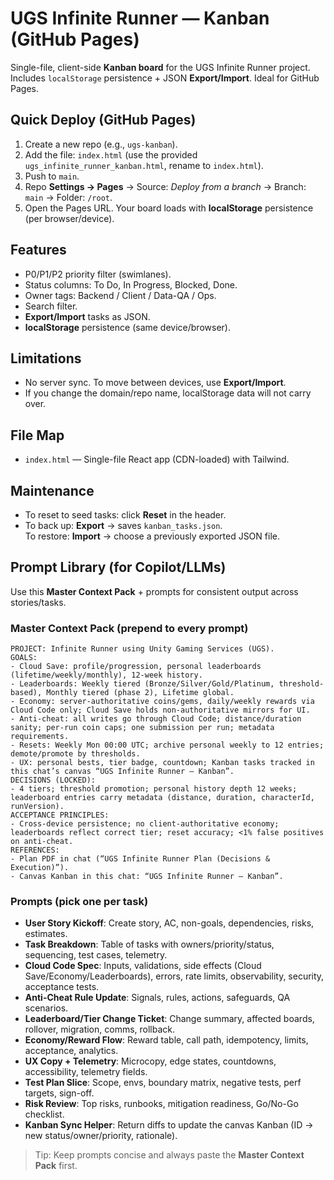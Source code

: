 # UGS Infinite Runner — Kanban (GitHub Pages)

Single-file, client-side **Kanban board** for the UGS Infinite Runner project.  
Includes `localStorage` persistence + JSON **Export/Import**. Ideal for GitHub Pages.

## Quick Deploy (GitHub Pages)
1. Create a new repo (e.g., `ugs-kanban`).  
2. Add the file: `index.html` (use the provided `ugs_infinite_runner_kanban.html`, rename to `index.html`).  
3. Push to `main`.  
4. Repo **Settings → Pages** → Source: *Deploy from a branch* → Branch: `main` → Folder: `/root`.  
5. Open the Pages URL. Your board loads with **localStorage** persistence (per browser/device).

## Features
- P0/P1/P2 priority filter (swimlanes).
- Status columns: To Do, In Progress, Blocked, Done.
- Owner tags: Backend / Client / Data-QA / Ops.
- Search filter.
- **Export/Import** tasks as JSON.
- **localStorage** persistence (same device/browser).

## Limitations
- No server sync. To move between devices, use **Export/Import**.
- If you change the domain/repo name, localStorage data will not carry over.

## File Map
- `index.html` — Single-file React app (CDN-loaded) with Tailwind.

## Maintenance
- To reset to seed tasks: click **Reset** in the header.
- To back up: **Export** → saves `kanban_tasks.json`.  
  To restore: **Import** → choose a previously exported JSON file.

## Prompt Library (for Copilot/LLMs)
Use this **Master Context Pack** + prompts for consistent output across stories/tasks.

### Master Context Pack (prepend to every prompt)
```
PROJECT: Infinite Runner using Unity Gaming Services (UGS).
GOALS:
- Cloud Save: profile/progression, personal leaderboards (lifetime/weekly/monthly), 12-week history.
- Leaderboards: Weekly tiered (Bronze/Silver/Gold/Platinum, threshold-based), Monthly tiered (phase 2), Lifetime global.
- Economy: server-authoritative coins/gems, daily/weekly rewards via Cloud Code only; Cloud Save holds non-authoritative mirrors for UI.
- Anti-cheat: all writes go through Cloud Code; distance/duration sanity; per-run coin caps; one submission per run; metadata requirements.
- Resets: Weekly Mon 00:00 UTC; archive personal weekly to 12 entries; demote/promote by thresholds.
- UX: personal bests, tier badge, countdown; Kanban tasks tracked in this chat’s canvas “UGS Infinite Runner — Kanban”.
DECISIONS (LOCKED):
- 4 tiers; threshold promotion; personal history depth 12 weeks; leaderboard entries carry metadata (distance, duration, characterId, runVersion).
ACCEPTANCE PRINCIPLES:
- Cross-device persistence; no client-authoritative economy; leaderboards reflect correct tier; reset accuracy; <1% false positives on anti-cheat.
REFERENCES:
- Plan PDF in chat (“UGS Infinite Runner Plan (Decisions & Execution)”).
- Canvas Kanban in this chat: “UGS Infinite Runner — Kanban”.
```

### Prompts (pick one per task)
- **User Story Kickoff**: Create story, AC, non-goals, dependencies, risks, estimates.
- **Task Breakdown**: Table of tasks with owners/priority/status, sequencing, test cases, telemetry.
- **Cloud Code Spec**: Inputs, validations, side effects (Cloud Save/Economy/Leaderboards), errors, rate limits, observability, security, acceptance tests.
- **Anti-Cheat Rule Update**: Signals, rules, actions, safeguards, QA scenarios.
- **Leaderboard/Tier Change Ticket**: Change summary, affected boards, rollover, migration, comms, rollback.
- **Economy/Reward Flow**: Reward table, call path, idempotency, limits, acceptance, analytics.
- **UX Copy + Telemetry**: Microcopy, edge states, countdowns, accessibility, telemetry fields.
- **Test Plan Slice**: Scope, envs, boundary matrix, negative tests, perf targets, sign-off.
- **Risk Review**: Top risks, runbooks, mitigation readiness, Go/No-Go checklist.
- **Kanban Sync Helper**: Return diffs to update the canvas Kanban (ID → new status/owner/priority, rationale).

> Tip: Keep prompts concise and always paste the **Master Context Pack** first.
